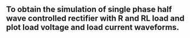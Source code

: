 ##  To obtain the simulation of single phase half wave controlled rectifier with R and RL load and plot load voltage and load current waveforms.
